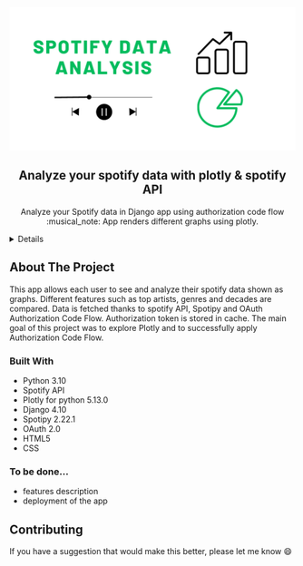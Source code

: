 ![](https://github.com/wkostusiak/spotify_analysis_app/blob/master/spotify_header.png)

<h2 align="center">Analyze your spotify data with plotly & spotify API</h2>

  <p align="center">
    Analyze your Spotify data in Django app using authorization code flow :musical_note: App renders different graphs using plotly.
  </p>
</div>



<!-- TABLE OF CONTENTS -->
<details>
  <ol>
    <li>
      <a href="#about-the-project">About The Project</a>

      <ul>
        <li><a href="#built-with">Built With</a></li>
      </ul>

    </li>
    <li>
      <li><a href="#features">Features</a></li>
    </li>
    <li><a href="#contact">Contact</a></li>
  </ol>
</details>



<!-- ABOUT THE PROJECT -->
## About The Project

This app allows each user to see and analyze their spotify data shown as graphs. Different features such as top artists, genres and decades are compared.
Data is fetched thanks to spotify API, Spotipy and OAuth Authorization Code Flow. Authorization token is stored in cache. 
The main goal of this project was to explore Plotly and to successfully apply Authorization Code Flow.


### Built With

* Python 3.10 
* Spotify API
* Plotly for python 5.13.0
* Django 4.10
* Spotipy 2.22.1
* OAuth 2.0
* HTML5
* CSS



### To be done...

* features description
* deployment of the app 




<!-- CONTRIBUTING -->
## Contributing

If you have a suggestion that would make this better, please let me know 😄



